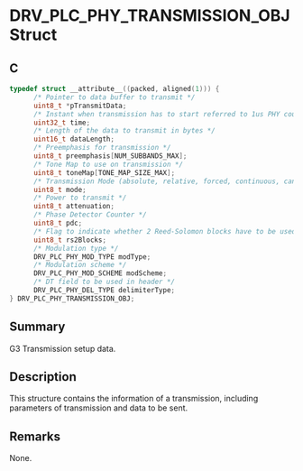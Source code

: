 # DRV_PLC_PHY_TRANSMISSION_OBJ Struct

## C

```c
typedef struct __attribute__((packed, aligned(1))) {
      /* Pointer to data buffer to transmit */
      uint8_t *pTransmitData;
      /* Instant when transmission has to start referred to 1us PHY counter */
      uint32_t time;
      /* Length of the data to transmit in bytes */
      uint16_t dataLength;
      /* Preemphasis for transmission */
      uint8_t preemphasis[NUM_SUBBANDS_MAX];
      /* Tone Map to use on transmission */
      uint8_t toneMap[TONE_MAP_SIZE_MAX]; 
      /* Transmission Mode (absolute, relative, forced, continuous, cancel). Constants above */
      uint8_t mode;
      /* Power to transmit */
      uint8_t attenuation;
      /* Phase Detector Counter */
      uint8_t pdc;
      /* Flag to indicate whether 2 Reed-Solomon blocks have to be used (only used for FCC) */
      uint8_t rs2Blocks;
      /* Modulation type */
      DRV_PLC_PHY_MOD_TYPE modType;
      /* Modulation scheme */
      DRV_PLC_PHY_MOD_SCHEME modScheme;
      /* DT field to be used in header */
      DRV_PLC_PHY_DEL_TYPE delimiterType;
} DRV_PLC_PHY_TRANSMISSION_OBJ;
```

## Summary

G3 Transmission setup data.

## Description

This structure contains the information of a transmission, including parameters of transmission and data to be sent.

## Remarks

None.
